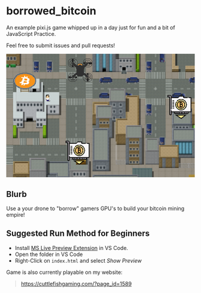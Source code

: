 # borrowed_bitcoin
An example pixi.js game whipped up in a day just for fun and a bit of JavaScript Practice.

Feel free to submit issues and pull requests!

![Screenshot of the 2D Game](/splash.png?raw=true "Splash Image")

## Blurb
Use a your drone to "borrow" gamers GPU's to build your bitcoin mining empire!

## Suggested Run Method for Beginners
- Install [MS Live Preview Extension](https://marketplace.visualstudio.com/items?itemName=ms-vscode.live-server) in VS Code.
- Open the folder in VS Code
- Right-Click on `index.html` and select *Show Preview*

Game is also currently playable on my website:
> https://cuttlefishgaming.com/?page_id=1589

